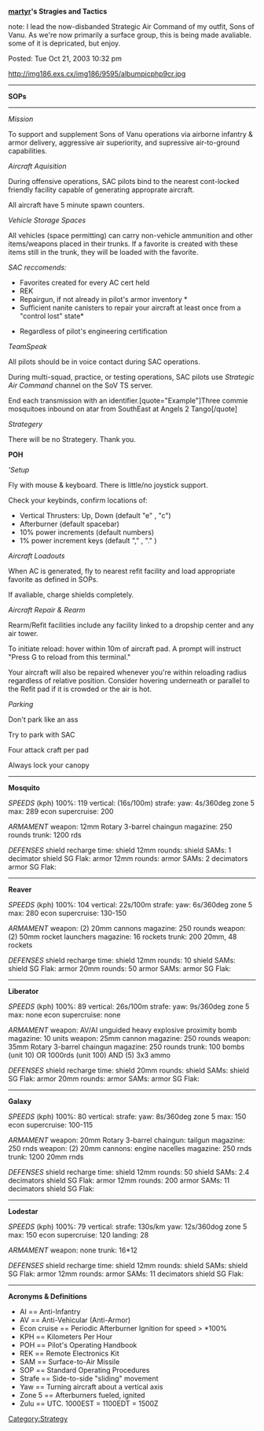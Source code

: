 **[martyr](User:Martyr "wikilink")'s Stragies and Tactics**

note: I lead the now-disbanded Strategic Air Command of my outfit, Sons
of Vanu. As we're now primarily a surface group, this is being made
avaliable. some of it is depricated, but enjoy.

Posted: Tue Oct 21, 2003 10:32 pm

<http://img186.exs.cx/img186/9595/albumpicphp9cr.jpg>

------------------------------------------------------------------------

**SOPs**

------------------------------------------------------------------------

*Mission*

To support and supplement Sons of Vanu operations via airborne infantry
& armor delivery, aggressive air superiority, and supressive
air-to-ground capabilities.

*Aircraft Aquisition*

During offensive operations, SAC pilots bind to the nearest cont-locked
friendly facility capable of generating approprate aircraft.

All aircraft have 5 minute spawn counters.

*Vehicle Storage Spaces*

All vehicles (space permitting) can carry non-vehicle ammunition and
other items/weapons placed in their trunks. If a favorite is created
with these items still in the trunk, they will be loaded with the
favorite.

*SAC reccomends:*

-   Favorites created for every AC cert held
-   REK
-   Repairgun, if not already in pilot's armor inventory \*
-   Sufficient nanite canisters to repair your aircraft at least once
    from a "control lost" state\*

<!-- -->

-   Regardless of pilot's engineering certification

*TeamSpeak*

All pilots should be in voice contact during SAC operations.

During multi-squad, practice, or testing operations, SAC pilots use
*Strategic Air Command* channel on the SoV TS server.

End each transmission with an identifier.\[quote="Example"\]Three commie
mosquitoes inbound on atar from SouthEast at Angels 2 Tango\[/quote\]

*Strategery*

There will be no Strategery. Thank you.

**POH**

*'Setup*

Fly with mouse & keyboard. There is little/no joystick support.

Check your keybinds, confirm locations of:

-   Vertical Thrusters: Up, Down (default "e" , "c")
-   Afterburner (default spacebar)
-   10% power increments (default numbers)
-   1% power increment keys (default "," , "." )

*Aircraft Loadouts*

When AC is generated, fly to nearest refit facility and load appropriate
favorite as defined in SOPs.

If avaliable, charge shields completely.

*Aircraft Repair & Rearm*

Rearm/Refit facilities include any facility linked to a dropship center
and any air tower.

To initiate reload: hover within 10m of aircraft pad. A prompt will
instruct "Press G to reload from this terminal."

Your aircraft will also be repaired whenever you're within reloading
radius regardless of relative position. Consider hovering underneath or
parallel to the Refit pad if it is crowded or the air is hot.

*Parking*

Don't park like an ass

Try to park with SAC

Four attack craft per pad

Always lock your canopy

------------------------------------------------------------------------

**Mosquito**

*SPEEDS* (kph) 100%: 119 vertical: (16s/100m) strafe: yaw: 4s/360deg
zone 5 max: 289 econ supercruise: 200

*ARMAMENT* weapon: 12mm Rotary 3-barrel chaingun magazine: 250 rounds
trunk: 1200 rds

*DEFENSES* shield recharge time: shield 12mm rounds: shield SAMs: 1
decimator shield SG Flak: armor 12mm rounds: armor SAMs: 2 decimators
armor SG Flak:

------------------------------------------------------------------------

**Reaver**

*SPEEDS* (kph) 100%: 104 vertical: 22s/100m strafe: yaw: 6s/360deg zone
5 max: 280 econ supercruise: 130-150

*ARMAMENT* weapon: (2) 20mm cannons magazine: 250 rounds weapon: (2)
50mm rocket launchers magazine: 16 rockets trunk: 200 20mm, 48 rockets

*DEFENSES* shield recharge time: shield 12mm rounds: 10 shield SAMs:
shield SG Flak: armor 20mm rounds: 50 armor SAMs: armor SG Flak:

------------------------------------------------------------------------

**Liberator**

*SPEEDS* (kph) 100%: 89 vertical: 26s/100m strafe: yaw: 9s/360deg zone 5
max: none econ supercruise: none

*ARMAMENT* weapon: AV/AI unguided heavy explosive proximity bomb
magazine: 10 units weapon: 25mm cannon magazine: 250 rounds weapon: 35mm
Rotary 3-barrel chaingun magazine: 250 rounds trunk: 100 bombs (unit 10)
OR 1000rds (unit 100) AND (5) 3x3 ammo

*DEFENSES* shield recharge time: shield 20mm rounds: shield SAMs: shield
SG Flak: armor 20mm rounds: armor SAMs: armor SG Flak:

------------------------------------------------------------------------

**Galaxy**

*SPEEDS* (kph) 100%: 80 vertical: strafe: yaw: 8s/360deg zone 5 max: 150
econ supercruise: 100-115

*ARMAMENT* weapon: 20mm Rotary 3-barrel chaingun: tailgun magazine: 250
rnds weapon: (2) 20mm cannons: engine nacelles magazine: 250 rnds trunk:
1200 20mm rnds

*DEFENSES* shield recharge time: shield 12mm rounds: 50 shield SAMs: 2.4
decimators shield SG Flak: armor 12mm rounds: 200 armor SAMs: 11
decimators shield SG Flak:

------------------------------------------------------------------------

**Lodestar**

*SPEEDS* (kph) 100%: 79 vertical: strafe: 130s/km yaw: 12s/360dog zone 5
max: 150 econ supercruise: 120 landing: 28

*ARMAMENT* weapon: none trunk: 16\*12

*DEFENSES* shield recharge time: shield 12mm rounds: shield SAMs: shield
SG Flak: armor 12mm rounds: armor SAMs: 11 decimators shield SG Flak:

------------------------------------------------------------------------

**Acronyms & Definitions**

-   AI == Anti-Infantry
-   AV == Anti-Vehicular (Anti-Armor)
-   Econ cruise == Periodic Afterburner Ignition for speed > \*100%
-   KPH == Kilometers Per Hour
-   POH == Pilot's Operating Handbook
-   REK == Remote Electronics Kit
-   SAM == Surface-to-Air Missile
-   SOP == Standard Operating Procedures
-   Strafe == Side-to-side "sliding" movement
-   Yaw == Turning aircraft about a vertical axis
-   Zone 5 == Afterburners fueled, ignited
-   Zulu == UTC. 1000EST = 1100EDT = 1500Z

[Category:Strategy](Category:Strategy "wikilink")